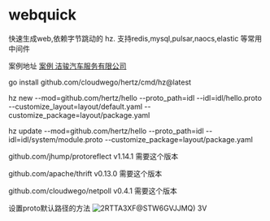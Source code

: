 # webquick

快速生成web,依赖字节跳动的 hz.  支持redis,mysql,pulsar,naocs,elastic 等常用中间件

案例地址 [案例 洁骏汽车服务有限公司](http://www.ch123.com.cn/ "洁骏汽车服务有限公司")

go install github.com/cloudwego/hertz/cmd/hz@latest

hz new --mod=github.com/hertz/hello --proto_path=idl --idl=idl/hello.proto --customize_layout=layout/default.yaml --customize_package=layout/package.yaml

hz update --mod=github.com/hertz/hello --proto_path=idl --idl=idl/system/module.proto  --customize_package=layout/package.yaml

github.com/jhump/protoreflect v1.14.1 需要这个版本

github.com/apache/thrift v0.13.0 需要这个版本

github.com/cloudwego/netpoll v0.4.1 需要这个版本


设置proto默认路径的方法
![2RTTA3XF@STW6GVJJMQ) 3V](https://github.com/flyerxp/hertz_web/assets/52146821/d60a167a-6530-444c-af64-7ea36f742d94)
